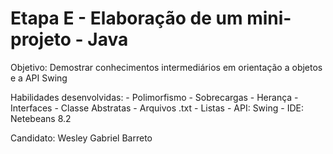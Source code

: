 # Etapa E - Elaboração de um mini-projeto - Java

Objetivo: Demostrar conhecimentos intermediários em orientação a objetos e a API Swing


Habilidades desenvolvidas: 
						- Polimorfismo
						- Sobrecargas
						- Herança
						- Interfaces
						- Classe Abstratas
						- Arquivos .txt
						- Listas
						- API: Swing 
						- IDE: Netebeans 8.2 


Candidato: Wesley Gabriel Barreto


